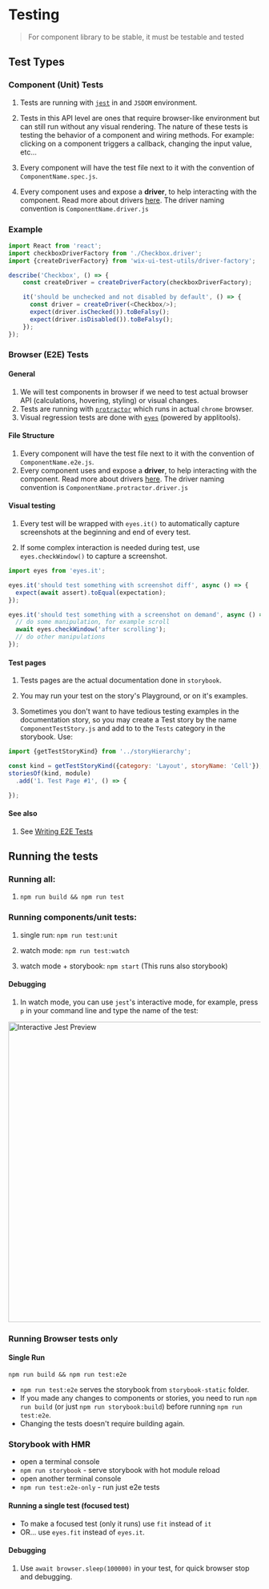 # Testing

> For component library to be stable, it must be testable and tested

## Test Types

### Component (Unit) Tests

1. Tests are running with [`jest`](https://facebook.github.io/jest/) in and `JSDOM` environment.

1. Tests in this API level are ones that require browser-like environment but can still run without any visual rendering. The nature of these tests is testing the behavior of a component and wiring methods. For example: clicking on a component triggers a callback, changing the input value, etc...

1. Every component will have the test file next to it with the convention of `ComponentName.spec.js`.

1. Every component uses and expose a **driver**, to help interacting with the component. Read more about drivers [here](./TEST_DRIVERS.md). The driver naming convention is `ComponentName.driver.js`

### Example
```js
import React from 'react';
import checkboxDriverFactory from './Checkbox.driver';
import {createDriverFactory} from 'wix-ui-test-utils/driver-factory';

describe('Checkbox', () => {
    const createDriver = createDriverFactory(checkboxDriverFactory);

    it('should be unchecked and not disabled by default', () => {
      const driver = createDriver(<Checkbox/>);
      expect(driver.isChecked()).toBeFalsy();
      expect(driver.isDisabled()).toBeFalsy();
    });
});
```

### Browser (E2E) Tests

#### General

1. We will test components in browser if we need to test actual browser API (calculations, hovering, styling) or visual changes.
1. Tests are running with [`protractor`](http://www.protractortest.org/#/) which runs in actual `chrome` browser.
1. Visual regression tests are done with [`eyes`](https://github.com/wix/eyes.it) (powered by applitools).

#### File Structure

1. Every component will have the test file next to it with the convention of `ComponentName.e2e.js`.
1. Every component uses and expose a **driver**, to help interacting with the component. Read more about drivers [here](./TEST_DRIVERS.md). The driver naming convention is `ComponentName.protractor.driver.js`

#### Visual testing

1. Every test will be wrapped with `eyes.it()` to automatically capture screenshots at the beginning and end of every test.

1. If some complex interaction is needed during test, use `eyes.checkWindow()` to capture a screenshot.

```js
import eyes from 'eyes.it';

eyes.it('should test something with screenshot diff', async () => {
  expect(await assert).toEqual(expectation);
});

eyes.it('should test something with a screenshot on demand', async () => {
  // do some manipulation, for example scroll
  await eyes.checkWindow('after scrolling');
  // do other manipulations
});
```

#### Test pages

1. Tests pages are the actual documentation done in `storybook`.

1. You may run your test on the story's Playground, or on it's examples.

1. Sometimes you don't want to have tedious testing examples in the documentation story, so you may create a Test story by the name `ComponentTestStory.js` and add to to the `Tests` category in the storybook. Use:

```js
import {getTestStoryKind} from '../storyHierarchy';

const kind = getTestStoryKind({category: 'Layout', storyName: 'Cell'});
storiesOf(kind, module)
  .add('1. Test Page #1', () => {

});
```

#### See also

1. See [Writing E2E Tests](./WRITING_E2E_TESTS.md)

## Running the tests

### Running all:

1. `npm run build && npm run test`

### Running components/unit tests:

1. single run: `npm run test:unit`

1. watch mode: `npm run test:watch`

1. watch mode + storybook: `npm start` (This runs also storybook)

#### Debugging

1. In watch mode, you can use `jest`'s interactive mode, for example, press `p` in your command line and type the name of the test:
<img src="https://raw.githubusercontent.com/wix/wix-style-react/master/docs/assets/jest-interactive.png" alt="Interactive Jest Preview" width="600">

### Running Browser tests only

#### Single Run
`npm run build && npm run test:e2e`

- `npm run test:e2e` serves the storybook from `storybook-static` folder.
- If you made any changes to components or stories, you need to run `npm run build` (or just `npm run storybook:build`) before running `npm run test:e2e`.
- Changing the tests doesn't require building again.

### Storybook with HMR

- open a terminal console
- `npm run storybook` - serve storybook with hot module reload
- open another terminal console
- `npm run test:e2e-only` - run just e2e tests

#### Running a single test (focused test)

- To make a focused test (only it runs) use `fit` instead of `it`
- OR... use `eyes.fit` instead of `eyes.it`.

#### Debugging

1. Use `await browser.sleep(100000)` in your test, for quick browser stop and debugging.
